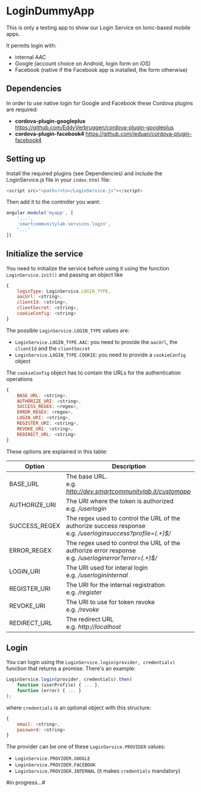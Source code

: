 # LoginDummyApp
This is only a testing app to show our Login Service on Ionic-based mobile apps.

It permits login with:
* internal AAC
* Google (account choice on Android, login form on iOS)
* Facebook (native if the Facebook app is installed, the form otherwise)

## Dependencies
In order to use native login for Google and Facebook these Cordova plugins are required:
* **cordova-plugin-googleplus** https://github.com/EddyVerbruggen/cordova-plugin-googleplus
* **cordova-plugin-facebook4** https://github.com/jeduan/cordova-plugin-facebook4

## Setting up
Install the required plugins (see Dependencies) and include the LoginService.js file in your `index.html` file:
```javascript
<script src="<path>/<to>/LoginService.js"></script>
```
Then add it to the controller you want:
```javascript
angular.module('myapp', [
	'...',
	'smartcommunitylab.services.login',
	'...'
])
```

## Initialize the service
You need to initialize the service before using it using the function ```LoginService.init()``` and passing an object like
```javascript
{
	loginType: LoginService.LOGIN_TYPE,
	aacUrl: <string>,
	clientId: <string>,
	clientSecret: <string>,
	cookieConfig: <string>
}
```

The possible ```LoginService.LOGIN_TYPE``` values are:
* ```LoginService.LOGIN_TYPE.AAC```: you need to provide the ```aacUrl```, the ```clientId``` and the ```clientSecret```
* ```LoginService.LOGIN_TYPE.COOKIE```: you need to provide a ```cookieConfig``` object

The ```cookieConfig``` object has to contain the URLs for the authentication operations
```javascript
{
	BASE_URL: <string>,
	AUTHORIZE_URI: <string>,
	SUCCESS_REGEX: <regex>,
	ERROR_REGEX: <regex>,
	LOGIN_URI: <string>,
	REGISTER_URI: <string>,
	REVOKE_URI: <string>,
	REDIRECT_URL: <string>
}
```
These options are explained in this table:

Option | Description
------ | -----------
BASE_URL | The base URL. <br> e.g. _http://dev.smartcommunitylab.it/customapp_
AUTHORIZE_URI | The URI where the token is authorized <br> e.g. _/userlogin_
SUCCESS_REGEX | The regex used to control the URL of the authorize success response <br> e.g. _/userloginsuccess\?profile=(.+)$/_
ERROR_REGEX | The regex used to control the URL of the authorize error response <br> e.g. _/userloginerror\?error=(.+)$/_
LOGIN_URI | The URI used for interal login <br> e.g. _/userlogininternal_
REGISTER_URI | The URI for the internal registration  <br> e.g. _/register_
REVOKE_URI | The URI to use for token revoke <br> e.g. _/revoke_
REDIRECT_URL | The redirect URL <br> e.g. _http://localhost_

## Login
You can login using the ```LoginService.login(provider, credentials)``` function that returns a promise. There's an example:
```javascript
LoginService.login(provider, credentials).then(
	function (userProfile) { ... },
	function (error) { ... }
);
```
where ```credentials``` is an optional object with this structure:
```javascript
{
	email: <string>,
	password: <string>
}
```

The provider can be one of these ```LoginService.PROVIDER``` values:
* ```LoginService.PROVIDER.GOOGLE```
* ```LoginService.PROVIDER.FACEBOOK```
* ```LoginService.PROVIDER.INTERNAL``` (it makes ```credentials``` mandatory)

#in progress...#